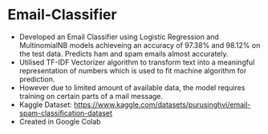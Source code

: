 # Email-Classifier
- Developed an Email Classifier using Logistic Regression and MultinomialNB models achieveing an accuracy of 97.38% and 98.12% on the test data. Predicts ham and spam emails almost accurately. 
- Utilised TF-IDF Vectorizer algorithm to transform text into a meaningful representation of numbers which is used to fit machine algorithm for prediction.
- However due to limited amount of available data, the model requires training on certain parts of a mail message.
- Kaggle Dataset: https://www.kaggle.com/datasets/purusinghvi/email-spam-classification-dataset
- Created in Google Colab
